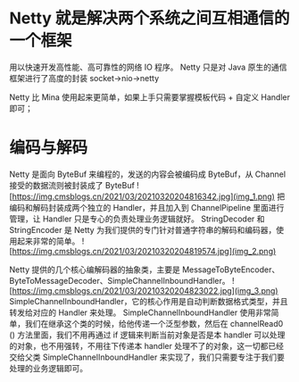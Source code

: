# Netty 就是解决两个系统之间互相通信的一个框架
用以快速开发高性能、高可靠性的网络 IO 程序。
Netty 只是对 Java 原生的通信框架进行了高度的封装
socket->nio->netty

Netty 比 Mina 使用起来更简单，如果上手只需要掌握模板代码 + 自定义 Handler 即可；

# 编码与解码
Netty 是面向 ByteBuf 来编程的，发送的内容会被编码成 ByteBuf，从 Channel 接受的数据流则被封装成了 ByteBuf
![https://img.cmsblogs.cn/2021/03/20210320204816342.jpg](img_1.png)
把编码和解码封装成两个独立的 Handler，并且加入到 ChannelPipeline 里面进行管理，让 Handler 只是专心的负责处理业务逻辑就好。
StringDecoder 和 StringEncoder 是 Netty 为我们提供的专门针对普通字符串的解码和编码器，使用起来非常的简单。
![https://img.cmsblogs.cn/2021/03/20210320204819574.jpg](img_2.png)

Netty 提供的几个核心编解码器的抽象类，主要是 MessageToByteEncoder、ByteToMessageDecoder、SimpleChannelInboundHandler。
![https://img.cmsblogs.cn/2021/03/20210320204823022.jpg](img_3.png)
SimpleChannelInboundHandler，它的核心作用是自动判断数据格式类型，并且转发给对应的 Handler 来处理。
SimpleChannelInboundHandler 使用非常简单，我们在继承这个类的时候，给他传递一个泛型参数，然后在 channelRead0 () 方法里面，我们不用再通过 if 逻辑来判断当前对象是否是本 handler 可以处理的对象，也不用强转，不用往下传递本 handler 处理不了的对象，这一切都已经交给父类 SimpleChannelInboundHandler 来实现了，我们只需要专注于我们要处理的业务逻辑即可。
